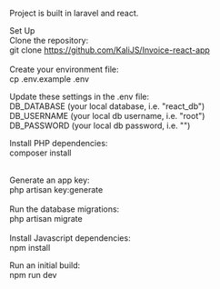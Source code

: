 Project is built in laravel and react.

Set Up<br>
Clone the repository:<br>
git clone https://github.com/KaliJS/Invoice-react-app<br><br>
Create your environment file:<br>
cp .env.example .env<br>

Update these settings in the .env file:<br>
DB_DATABASE (your local database, i.e. "react_db")<br>
DB_USERNAME (your local db username, i.e. "root")<br>
DB_PASSWORD (your local db password, i.e. "")<br>

Install PHP dependencies:<br>
composer install<br><br>

Generate an app key:<br>
php artisan key:generate<br><br>
Run the database migrations:<br>
php artisan migrate<br><br>
Install Javascript dependencies:<br>
npm install<br>

Run an initial build:<br>
npm run dev
